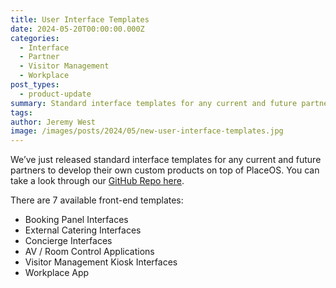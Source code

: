 ```yaml
---
title: User Interface Templates
date: 2024-05-20T00:00:00.000Z
categories:
  - Interface
  - Partner
  - Visitor Management
  - Workplace
post_types:
  - product-update
summary: Standard interface templates for any current and future partners to develop their own custom products.
tags:
author: Jeremy West
image: /images/posts/2024/05/new-user-interface-templates.jpg
---
```

We’ve just released standard interface templates for any current and future partners to develop their own custom products on top of PlaceOS. You can take a look through our [GitHub Repo here](https://github.com/PlaceOS/user-interfaces).

There are 7 available front-end templates:

*   Booking Panel Interfaces
*   External Catering Interfaces
*   Concierge Interfaces
*   AV / Room Control Applications
*   Visitor Management Kiosk Interfaces
*   Workplace App
